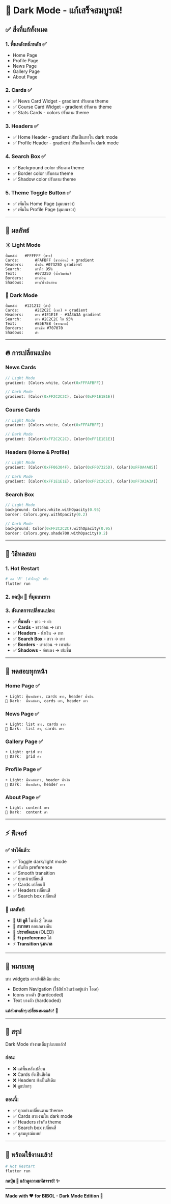 # 🌙 Dark Mode - แก้เสร็จสมบูรณ์!

## ✅ สิ่งที่แก้ทั้งหมด

### 1. **พื้นหลังหน้าหลัก** ✅
- Home Page
- Profile Page
- News Page
- Gallery Page
- About Page

### 2. **Cards** ✅
- ✅ News Card Widget - gradient ปรับตาม theme
- ✅ Course Card Widget - gradient ปรับตาม theme
- ✅ Stats Cards - colors ปรับตาม theme

### 3. **Headers** ✅
- ✅ Home Header - gradient ปรับเป็นเทาใน dark mode
- ✅ Profile Header - gradient ปรับเป็นเทาใน dark mode

### 4. **Search Box** ✅
- ✅ Background color ปรับตาม theme
- ✅ Border color ปรับตาม theme
- ✅ Shadow color ปรับตาม theme

### 5. **Theme Toggle Button** ✅
- ✅ เพิ่มใน Home Page (มุมบนขวา)
- ✅ เพิ่มใน Profile Page (มุมบนขวา)

---

## 🎨 ผลลัพธ์

### ☀️ Light Mode
```
พื้นหลัง:   #FFFFFF (ขาว)
Cards:       #FAFBFF (ขาวอ่อน) + gradient
Headers:     น้ำเงิน #07325D gradient
Search:      ขาวใส 95%
Text:        #07325D (น้ำเงินเข้ม)
Borders:     เทาอ่อน
Shadows:     เทา/น้ำเงินอ่อน
```

### 🌙 Dark Mode
```
พื้นหลัง:   #121212 (ดำ)
Cards:       #2C2C2C (เทา) + gradient
Headers:     เทา #1E1E1E - #3A3A3A gradient
Search:      เทา #2C2C2C ใส 95%
Text:        #E5E7EB (ขาวนวล)
Borders:     เทาเข้ม #707070
Shadows:     ดำ
```

---

## 🔥 การเปลี่ยนแปลง

### News Cards
```dart
// Light Mode
gradient: [Colors.white, Color(0xFFFAFBFF)]

// Dark Mode
gradient: [Color(0xFF2C2C2C), Color(0xFF1E1E1E)]
```

### Course Cards
```dart
// Light Mode
gradient: [Colors.white, Color(0xFFFAFBFF)]

// Dark Mode
gradient: [Color(0xFF2C2C2C), Color(0xFF1E1E1E)]
```

### Headers (Home & Profile)
```dart
// Light Mode
gradient: [Color(0xFF06304F), Color(0xFF07325D), Color(0xFF0A4A85)]

// Dark Mode  
gradient: [Color(0xFF1E1E1E), Color(0xFF2C2C2C), Color(0xFF3A3A3A)]
```

### Search Box
```dart
// Light Mode
background: Colors.white.withOpacity(0.95)
border: Colors.grey.withOpacity(0.2)

// Dark Mode
background: Color(0xFF2C2C2C).withOpacity(0.95)
border: Colors.grey.shade700.withOpacity(0.2)
```

---

## 🚀 วิธีทดสอบ

### 1. Hot Restart
```bash
# กด 'R' (ตัวใหญ่) หรือ
flutter run
```

### 2. กดปุ่ม 🌙 ที่มุมบนขวา

### 3. สังเกตการเปลี่ยนแปลง:
- ✅ **พื้นหลัง** - ขาว → ดำ
- ✅ **Cards** - ขาวอ่อน → เทา
- ✅ **Headers** - น้ำเงิน → เทา
- ✅ **Search Box** - ขาว → เทา
- ✅ **Borders** - เทาอ่อน → เทาเข้ม
- ✅ **Shadows** - อ่อนลง → เข้มขึ้น

---

## 📱 ทดสอบทุกหน้า

### Home Page ✅
```
☀️ Light: พื้นหลังขาว, cards ขาว, header น้ำเงิน
🌙 Dark:  พื้นหลังดำ, cards เทา, header เทา
```

### News Page ✅
```
☀️ Light: list ขาว, cards ขาว
🌙 Dark:  list ดำ, cards เทา
```

### Gallery Page ✅
```
☀️ Light: grid ขาว
🌙 Dark:  grid ดำ
```

### Profile Page ✅
```
☀️ Light: พื้นหลังขาว, header น้ำเงิน
🌙 Dark:  พื้นหลังดำ, header เทา
```

### About Page ✅
```
☀️ Light: content ขาว
🌙 Dark:  content ดำ
```

---

## ⚡ ฟีเจอร์

### ✅ ทำได้แล้ว:
- ✅ Toggle dark/light mode
- ✅ บันทึก preference
- ✅ Smooth transition
- ✅ ทุกหน้าเปลี่ยนสี
- ✅ Cards เปลี่ยนสี
- ✅ Headers เปลี่ยนสี
- ✅ Search box เปลี่ยนสี

### 🎯 ผลลัพธ์:
- 🎨 **UI ดูดี** ในทั้ง 2 โหมด
- 👀 **สบายตา** ตอนกลางคืน
- 🔋 **ประหยัดแบต** (OLED)
- 💾 **จำ preference** ได้
- ⚡ **Transition นุ่มนวล**

---

## 📝 หมายเหตุ

บาง widgets อาจยังมีสีเดิม เช่น:
- Bottom Navigation (ใช้สีน้ำเงินเข้มอยู่แล้ว โอเค)
- Icons บางตัว (hardcoded)
- Text บางตัว (hardcoded)

**แต่ส่วนหลักๆ เปลี่ยนหมดแล้ว!** 🎉

---

## 🎉 สรุป

Dark Mode ทำงานเต็มรูปแบบแล้ว!

### ก่อน:
- ❌ แค่พื้นหลังเปลี่ยน
- ❌ Cards ยังเป็นสีเดิม
- ❌ Headers ยังเป็นสีเดิม
- ❌ ดูแปลกๆ

### ตอนนี้:
- ✅ ทุกอย่างเปลี่ยนตาม theme
- ✅ Cards สวยงามใน dark mode
- ✅ Headers เข้ากับ theme
- ✅ Search box เปลี่ยนสี
- ✅ ดูสมบูรณ์แบบ!

---

## 🚀 พร้อมใช้งานแล้ว!

```bash
# Hot Restart
flutter run
```

**กดปุ่ม 🌙 แล้วดูความมหัศจรรย์! ✨**

---

**Made with ❤️ for BIBOL - Dark Mode Edition 🌙**
